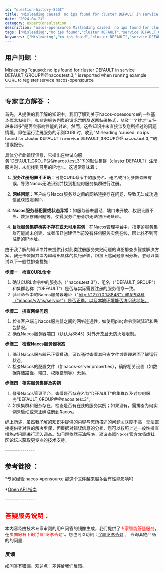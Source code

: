 ```yaml
---
id: "question-history-8258"
title: "Misleading caused: no ips found for cluster DEFAULT in service DEFAULT_GROUP@@nacos.test.3; is reported when running example CURL to register service nacos-opensource"
date: "2024-04-23"
category: expertConsultation
description: "nacos-opensource Misleading caused: no ips found for cluster DEFAULT in service DEFAULT_GROUP@@nacos.test.3; is reported when running example CURL to register service"
tags: ["Misleading","no ips found","cluster DEFAULT","service DEFAULT_GROUP@@nacos.test.3","example CURL","register service"]
keywords: ["Misleading","no ips found","cluster DEFAULT","service DEFAULT_GROUP@@nacos.test.3","example CURL","register service"]
---
```


## 用户问题 ： 
 Misleading "caused: no ips found for cluster DEFAULT in service DEFAULT_GROUP@@nacos.test.3;" is reported when running example CURL to register service nacos-opensource 

---------------
## 专家官方解答 ：

首先，从提供的我了解的知识中，我们了解到关于Nacos-opensource的一些基本概念和操作，如查询服务列表的请求示例及返回结果格式，以及一个针对“文件越来越多”是否会影响性能的讨论。然而，这些知识并未直接涉及您所描述的问题情境，即在运行注册服务的示例CURL时，收到“Misleading 'caused: no ips found for cluster DEFAULT in service DEFAULT_GROUP@@nacos.test.3;'”的错误报告。

具体分析此错误信息，它指出在尝试向服务“DEFAULT_GROUP@@nacos.test.3”下的默认集群（cluster DEFAULT）注册服务时，未能找到可用的IP地址。这通常意味着：

1. **服务注册配置不正确**：可能CURL命令中的服务名、组名或相关参数设置有误，导致Nacos无法识别并找到相应的服务集群进行注册。

2. **网络问题**：客户端与Nacos服务器之间的网络连接存在问题，导致无法成功通信或获取服务IP。

3. **Nacos服务器配置或状态异常**：如服务器未启动、端口未开放、权限设置不当、数据存储问题等，使得服务注册请求无法被正确处理。

4. **目标服务集群确实不存在或无可用实例**：在Nacos管理平台中，指定的服务集群可能尚未创建，或者虽已创建但当前没有任何服务实例在线，因此找不到可注册的IP地址。

由于我了解的知识中并未提供针对此类注册服务失败问题的详细排查步骤或解决方案，我无法依据其中内容给出具体的执行步骤。根据上述问题原因分析，您可以尝试以下一般性排查措施：

**步骤一：检查CURL命令**
1. 确认CURL命令中的服务名（"nacos.test.3"）、组名（"DEFAULT_GROUP"）和集群名称（"DEFAULT"）是否与实际需要注册的服务信息一致。
2. 验证命令中的Nacos服务器地址（"http://127.0.0.1:8848"）和API路径（"/nacos/v2/ns/service"）是否正确，以及本地环境能否访问该地址。

**步骤二：排查网络问题**
1. 检查客户端与Nacos服务器之间的网络连通性，如使用ping命令测试延迟和丢包情况。
2. 确保Nacos服务器端口（默认为8848）对外开放且无防火墙限制。

**步骤三：检查Nacos服务器状态**
1. 确认Nacos服务器已正常启动，可以通过查看其日志文件或管理界面了解运行状态。
2. 检查Nacos的配置文件（如nacos-server.properties），确保相关设置（如数据存储路径、端口、权限控制等）无误。

**步骤四：核实服务集群及实例**
1. 登录Nacos管理平台，查看是否存在名为"DEFAULT"的集群以及对应的服务"DEFAULT_GROUP@@nacos.test.3"。
2. 如果集群和服务存在，检查是否有在线的服务实例；如果没有，需排查为何实例未启动或未正确注册到Nacos。

综上所述，虽然我了解的知识中提供的内容与您所描述的问题关联度不高，无法直接提供针对性的解决步骤，但根据对错误信息的分析，您可以按照上述一般性排查措施对问题进行深入调查。如问题依然无法解决，建议查阅Nacos官方文档或社区论坛以获取更专业的技术支持。


<font color="#949494">---------------</font> 


## 参考链接 ：

*专家经验:nacos-opensource 那这个文件越来越多会有性能影响吗 
 
 *[Open API 指南](https://nacos.io/docs/latest/guide/user/open-api)


 <font color="#949494">---------------</font> 
 


## <font color="#FF0000">答疑服务说明：</font> 

本内容经由技术专家审阅的用户问答的镜像生成，我们提供了<font color="#FF0000">专家智能答疑服务</font>，在<font color="#FF0000">页面的右下的浮窗”专家答疑“</font>。您也可以访问 : [全局专家答疑](https://opensource.alibaba.com/chatBot) 。 咨询其他产品的的问题

### 反馈
如问答有错漏，欢迎点：[差评](https://ai.nacos.io/user/feedbackByEnhancerGradePOJOID?enhancerGradePOJOId=11570)给我们反馈。
